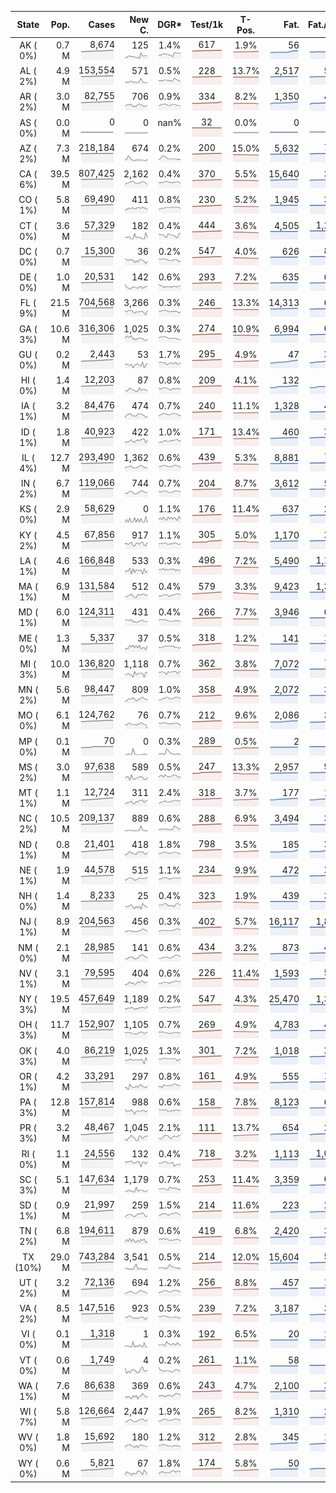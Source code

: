 
<!-- Building Table Time:  2020-09-30T02:25:33.919061 -->


| State | Pop. | Cases | New C. | DGR* | Test/1k | T-Pos. | Fat. | Fat./1M  | CFR* |  GF* | GF-14day | Dbl.Days | CDD |  
| :---: | ---: | ---: | ---: | :---: | :---: | :---: | ---: | ---:  | :---: |  :---: | :---: | :---: | ---: |  
| AK ( 0%)  | 0.7 M  | 8,674 <br><img src="/assets/images/covid/sparklines/AK_img_positive_20200930_1601447133.png"> | 125 <br><img src="/assets/images/covid/sparklines/AK_img_positiveIncrease_20200930_1601447134.png"> | 1.4% <br><img src="/assets/images/covid/sparklines/AK_img_dgr_4_20200930_1601447134.png"> | 617 <br><img src="/assets/images/covid/sparklines/AK_img_total_test_per_1k_20200930_1601447134.png"> | 1.9% <br><img src="/assets/images/covid/sparklines/AK_img_test_positivity_20200930_1601447134.png"> | 56 <br><img src="/assets/images/covid/sparklines/AK_img_death_20200930_1601447134.png"> | 77 <br><img src="/assets/images/covid/sparklines/AK_img_death_20200930_1601447134.png">  | 0.6% <br><img src="/assets/images/covid/sparklines/AK_img_cfr_4_20200930_1601447135.png"> |  0.9 <br><img src="/assets/images/covid/sparklines/AK_img_gfac_4_20200930_1601447134.png"> | 12.8 <br><img src="/assets/images/covid/sparklines/AK_img_gfac_14sum_20200930_1601447134.png"> | 48 <br><img src="/assets/images/covid/sparklines/AK_img_doubling_days_20200930_1601447135.png"> | 0   |  
| AL ( 2%)  | 4.9 M  | 153,554 <br><img src="/assets/images/covid/sparklines/AL_img_positive_20200930_1601447135.png"> | 571 <br><img src="/assets/images/covid/sparklines/AL_img_positiveIncrease_20200930_1601447135.png"> | 0.5% <br><img src="/assets/images/covid/sparklines/AL_img_dgr_4_20200930_1601447135.png"> | 228 <br><img src="/assets/images/covid/sparklines/AL_img_total_test_per_1k_20200930_1601447135.png"> | 13.7% <br><img src="/assets/images/covid/sparklines/AL_img_test_positivity_20200930_1601447135.png"> | 2,517 <br><img src="/assets/images/covid/sparklines/AL_img_death_20200930_1601447135.png"> | 513 <br><img src="/assets/images/covid/sparklines/AL_img_death_20200930_1601447135.png">  | 1.6% <br><img src="/assets/images/covid/sparklines/AL_img_cfr_4_20200930_1601447136.png"> |  0.9 <br><img src="/assets/images/covid/sparklines/AL_img_gfac_4_20200930_1601447136.png"> | 15.3 <br><img src="/assets/images/covid/sparklines/AL_img_gfac_14sum_20200930_1601447136.png"> | 136 <br><img src="/assets/images/covid/sparklines/AL_img_doubling_days_20200930_1601447136.png"> | 4   |  
| AR ( 2%)  | 3.0 M  | 82,755 <br><img src="/assets/images/covid/sparklines/AR_img_positive_20200930_1601447136.png"> | 706 <br><img src="/assets/images/covid/sparklines/AR_img_positiveIncrease_20200930_1601447136.png"> | 0.9% <br><img src="/assets/images/covid/sparklines/AR_img_dgr_4_20200930_1601447136.png"> | 334 <br><img src="/assets/images/covid/sparklines/AR_img_total_test_per_1k_20200930_1601447137.png"> | 8.2% <br><img src="/assets/images/covid/sparklines/AR_img_test_positivity_20200930_1601447137.png"> | 1,350 <br><img src="/assets/images/covid/sparklines/AR_img_death_20200930_1601447137.png"> | 447 <br><img src="/assets/images/covid/sparklines/AR_img_death_20200930_1601447137.png">  | 1.6% <br><img src="/assets/images/covid/sparklines/AR_img_cfr_4_20200930_1601447138.png"> |  1.0 <br><img src="/assets/images/covid/sparklines/AR_img_gfac_4_20200930_1601447137.png"> | 14.9 <br><img src="/assets/images/covid/sparklines/AR_img_gfac_14sum_20200930_1601447137.png"> | 76 <br><img src="/assets/images/covid/sparklines/AR_img_doubling_days_20200930_1601447138.png"> | 1   |  
| AS ( 0%)  | 0.0 M  | 0 <br><img src="/assets/images/covid/sparklines/AS_img_positive_20200930_1601447138.png"> | 0 <br><img src="/assets/images/covid/sparklines/AS_img_positiveIncrease_20200930_1601447138.png"> | nan% <br><img src="/assets/images/covid/sparklines/AS_img_dgr_4_20200930_1601447138.png"> | 32 <br><img src="/assets/images/covid/sparklines/AS_img_total_test_per_1k_20200930_1601447139.png"> | 0.0% <br><img src="/assets/images/covid/sparklines/AS_img_test_positivity_20200930_1601447139.png"> | 0 <br><img src="/assets/images/covid/sparklines/AS_img_death_20200930_1601447139.png"> | 0 <br><img src="/assets/images/covid/sparklines/AS_img_death_20200930_1601447139.png">  | 0.0% <br><img src="/assets/images/covid/sparklines/AS_img_cfr_4_20200930_1601447139.png"> |  nan <br><img src="/assets/images/covid/sparklines/AS_img_gfac_4_20200930_1601447139.png"> | nan <br><img src="/assets/images/covid/sparklines/AS_img_gfac_14sum_20200930_1601447139.png"> | nan <br><img src="/assets/images/covid/sparklines/AS_img_doubling_days_20200930_1601447139.png"> | 183   |  
| AZ ( 2%)  | 7.3 M  | 218,184 <br><img src="/assets/images/covid/sparklines/AZ_img_positive_20200930_1601447140.png"> | 674 <br><img src="/assets/images/covid/sparklines/AZ_img_positiveIncrease_20200930_1601447140.png"> | 0.2% <br><img src="/assets/images/covid/sparklines/AZ_img_dgr_4_20200930_1601447140.png"> | 200 <br><img src="/assets/images/covid/sparklines/AZ_img_total_test_per_1k_20200930_1601447140.png"> | 15.0% <br><img src="/assets/images/covid/sparklines/AZ_img_test_positivity_20200930_1601447140.png"> | 5,632 <br><img src="/assets/images/covid/sparklines/AZ_img_death_20200930_1601447140.png"> | 774 <br><img src="/assets/images/covid/sparklines/AZ_img_death_20200930_1601447140.png">  | 2.6% <br><img src="/assets/images/covid/sparklines/AZ_img_cfr_4_20200930_1601447141.png"> |  1.5 <br><img src="/assets/images/covid/sparklines/AZ_img_gfac_4_20200930_1601447140.png"> | 16.8 <br><img src="/assets/images/covid/sparklines/AZ_img_gfac_14sum_20200930_1601447141.png"> | 299 <br><img src="/assets/images/covid/sparklines/AZ_img_doubling_days_20200930_1601447141.png"> | 0   |  
| CA ( 6%)  | 39.5 M  | 807,425 <br><img src="/assets/images/covid/sparklines/CA_img_positive_20200930_1601447141.png"> | 2,162 <br><img src="/assets/images/covid/sparklines/CA_img_positiveIncrease_20200930_1601447141.png"> | 0.4% <br><img src="/assets/images/covid/sparklines/CA_img_dgr_4_20200930_1601447141.png"> | 370 <br><img src="/assets/images/covid/sparklines/CA_img_total_test_per_1k_20200930_1601447141.png"> | 5.5% <br><img src="/assets/images/covid/sparklines/CA_img_test_positivity_20200930_1601447141.png"> | 15,640 <br><img src="/assets/images/covid/sparklines/CA_img_death_20200930_1601447142.png"> | 396 <br><img src="/assets/images/covid/sparklines/CA_img_death_20200930_1601447142.png">  | 1.9% <br><img src="/assets/images/covid/sparklines/CA_img_cfr_4_20200930_1601447142.png"> |  0.8 <br><img src="/assets/images/covid/sparklines/CA_img_gfac_4_20200930_1601447142.png"> | 14.3 <br><img src="/assets/images/covid/sparklines/CA_img_gfac_14sum_20200930_1601447142.png"> | 188 <br><img src="/assets/images/covid/sparklines/CA_img_doubling_days_20200930_1601447142.png"> | 3   |  
| CO ( 1%)  | 5.8 M  | 69,490 <br><img src="/assets/images/covid/sparklines/CO_img_positive_20200930_1601447142.png"> | 411 <br><img src="/assets/images/covid/sparklines/CO_img_positiveIncrease_20200930_1601447142.png"> | 0.8% <br><img src="/assets/images/covid/sparklines/CO_img_dgr_4_20200930_1601447143.png"> | 230 <br><img src="/assets/images/covid/sparklines/CO_img_total_test_per_1k_20200930_1601447143.png"> | 5.2% <br><img src="/assets/images/covid/sparklines/CO_img_test_positivity_20200930_1601447143.png"> | 1,945 <br><img src="/assets/images/covid/sparklines/CO_img_death_20200930_1601447143.png"> | 338 <br><img src="/assets/images/covid/sparklines/CO_img_death_20200930_1601447143.png">  | 2.8% <br><img src="/assets/images/covid/sparklines/CO_img_cfr_4_20200930_1601447144.png"> |  0.9 <br><img src="/assets/images/covid/sparklines/CO_img_gfac_4_20200930_1601447143.png"> | 14.6 <br><img src="/assets/images/covid/sparklines/CO_img_gfac_14sum_20200930_1601447143.png"> | 90 <br><img src="/assets/images/covid/sparklines/CO_img_doubling_days_20200930_1601447143.png"> | 3   |  
| CT ( 0%)  | 3.6 M  | 57,329 <br><img src="/assets/images/covid/sparklines/CT_img_positive_20200930_1601447144.png"> | 182 <br><img src="/assets/images/covid/sparklines/CT_img_positiveIncrease_20200930_1601447144.png"> | 0.4% <br><img src="/assets/images/covid/sparklines/CT_img_dgr_4_20200930_1601447144.png"> | 444 <br><img src="/assets/images/covid/sparklines/CT_img_total_test_per_1k_20200930_1601447144.png"> | 3.6% <br><img src="/assets/images/covid/sparklines/CT_img_test_positivity_20200930_1601447144.png"> | 4,505 <br><img src="/assets/images/covid/sparklines/CT_img_death_20200930_1601447144.png"> | 1,264 <br><img src="/assets/images/covid/sparklines/CT_img_death_20200930_1601447144.png">  | 7.9% <br><img src="/assets/images/covid/sparklines/CT_img_cfr_4_20200930_1601447145.png"> |  0.4 <br><img src="/assets/images/covid/sparklines/CT_img_gfac_4_20200930_1601447145.png"> | 9.0 <br><img src="/assets/images/covid/sparklines/CT_img_gfac_14sum_20200930_1601447145.png"> | 174 <br><img src="/assets/images/covid/sparklines/CT_img_doubling_days_20200930_1601447145.png"> | 1   |  
| DC ( 0%)  | 0.7 M  | 15,300 <br><img src="/assets/images/covid/sparklines/DC_img_positive_20200930_1601447145.png"> | 36 <br><img src="/assets/images/covid/sparklines/DC_img_positiveIncrease_20200930_1601447145.png"> | 0.2% <br><img src="/assets/images/covid/sparklines/DC_img_dgr_4_20200930_1601447146.png"> | 547 <br><img src="/assets/images/covid/sparklines/DC_img_total_test_per_1k_20200930_1601447146.png"> | 4.0% <br><img src="/assets/images/covid/sparklines/DC_img_test_positivity_20200930_1601447146.png"> | 626 <br><img src="/assets/images/covid/sparklines/DC_img_death_20200930_1601447146.png"> | 887 <br><img src="/assets/images/covid/sparklines/DC_img_death_20200930_1601447146.png">  | 4.1% <br><img src="/assets/images/covid/sparklines/DC_img_cfr_4_20200930_1601447147.png"> |  1.5 <br><img src="/assets/images/covid/sparklines/DC_img_gfac_4_20200930_1601447146.png"> | 15.4 <br><img src="/assets/images/covid/sparklines/DC_img_gfac_14sum_20200930_1601447146.png"> | 313 <br><img src="/assets/images/covid/sparklines/DC_img_doubling_days_20200930_1601447146.png"> | 0   |  
| DE ( 0%)  | 1.0 M  | 20,531 <br><img src="/assets/images/covid/sparklines/DE_img_positive_20200930_1601447147.png"> | 142 <br><img src="/assets/images/covid/sparklines/DE_img_positiveIncrease_20200930_1601447147.png"> | 0.6% <br><img src="/assets/images/covid/sparklines/DE_img_dgr_4_20200930_1601447147.png"> | 293 <br><img src="/assets/images/covid/sparklines/DE_img_total_test_per_1k_20200930_1601447147.png"> | 7.2% <br><img src="/assets/images/covid/sparklines/DE_img_test_positivity_20200930_1601447147.png"> | 635 <br><img src="/assets/images/covid/sparklines/DE_img_death_20200930_1601447147.png"> | 652 <br><img src="/assets/images/covid/sparklines/DE_img_death_20200930_1601447147.png">  | 3.1% <br><img src="/assets/images/covid/sparklines/DE_img_cfr_4_20200930_1601447148.png"> |  1.1 <br><img src="/assets/images/covid/sparklines/DE_img_gfac_4_20200930_1601447147.png"> | 15.0 <br><img src="/assets/images/covid/sparklines/DE_img_gfac_14sum_20200930_1601447148.png"> | 113 <br><img src="/assets/images/covid/sparklines/DE_img_doubling_days_20200930_1601447148.png"> | 0   |  
| FL ( 9%)  | 21.5 M  | 704,568 <br><img src="/assets/images/covid/sparklines/FL_img_positive_20200930_1601447148.png"> | 3,266 <br><img src="/assets/images/covid/sparklines/FL_img_positiveIncrease_20200930_1601447148.png"> | 0.3% <br><img src="/assets/images/covid/sparklines/FL_img_dgr_4_20200930_1601447148.png"> | 246 <br><img src="/assets/images/covid/sparklines/FL_img_total_test_per_1k_20200930_1601447148.png"> | 13.3% <br><img src="/assets/images/covid/sparklines/FL_img_test_positivity_20200930_1601447149.png"> | 14,313 <br><img src="/assets/images/covid/sparklines/FL_img_death_20200930_1601447149.png"> | 666 <br><img src="/assets/images/covid/sparklines/FL_img_death_20200930_1601447149.png">  | 2.0% <br><img src="/assets/images/covid/sparklines/FL_img_cfr_4_20200930_1601447149.png"> |  2.2 <br><img src="/assets/images/covid/sparklines/FL_img_gfac_4_20200930_1601447149.png"> | 15.3 <br><img src="/assets/images/covid/sparklines/FL_img_gfac_14sum_20200930_1601447149.png"> | 207 <br><img src="/assets/images/covid/sparklines/FL_img_doubling_days_20200930_1601447149.png"> | 0   |  
| GA ( 3%)  | 10.6 M  | 316,306 <br><img src="/assets/images/covid/sparklines/GA_img_positive_20200930_1601447149.png"> | 1,025 <br><img src="/assets/images/covid/sparklines/GA_img_positiveIncrease_20200930_1601447150.png"> | 0.3% <br><img src="/assets/images/covid/sparklines/GA_img_dgr_4_20200930_1601447150.png"> | 274 <br><img src="/assets/images/covid/sparklines/GA_img_total_test_per_1k_20200930_1601447150.png"> | 10.9% <br><img src="/assets/images/covid/sparklines/GA_img_test_positivity_20200930_1601447150.png"> | 6,994 <br><img src="/assets/images/covid/sparklines/GA_img_death_20200930_1601447150.png"> | 659 <br><img src="/assets/images/covid/sparklines/GA_img_death_20200930_1601447150.png">  | 2.2% <br><img src="/assets/images/covid/sparklines/GA_img_cfr_4_20200930_1601447151.png"> |  1.2 <br><img src="/assets/images/covid/sparklines/GA_img_gfac_4_20200930_1601447150.png"> | 14.4 <br><img src="/assets/images/covid/sparklines/GA_img_gfac_14sum_20200930_1601447150.png"> | 225 <br><img src="/assets/images/covid/sparklines/GA_img_doubling_days_20200930_1601447150.png"> | 0   |  
| GU ( 0%)  | 0.2 M  | 2,443 <br><img src="/assets/images/covid/sparklines/GU_img_positive_20200930_1601447151.png"> | 53 <br><img src="/assets/images/covid/sparklines/GU_img_positiveIncrease_20200930_1601447151.png"> | 1.7% <br><img src="/assets/images/covid/sparklines/GU_img_dgr_4_20200930_1601447151.png"> | 295 <br><img src="/assets/images/covid/sparklines/GU_img_total_test_per_1k_20200930_1601447151.png"> | 4.9% <br><img src="/assets/images/covid/sparklines/GU_img_test_positivity_20200930_1601447151.png"> | 47 <br><img src="/assets/images/covid/sparklines/GU_img_death_20200930_1601447151.png"> | 279 <br><img src="/assets/images/covid/sparklines/GU_img_death_20200930_1601447151.png">  | 1.9% <br><img src="/assets/images/covid/sparklines/GU_img_cfr_4_20200930_1601447152.png"> |  1.3 <br><img src="/assets/images/covid/sparklines/GU_img_gfac_4_20200930_1601447151.png"> | 14.2 <br><img src="/assets/images/covid/sparklines/GU_img_gfac_14sum_20200930_1601447152.png"> | 41 <br><img src="/assets/images/covid/sparklines/GU_img_doubling_days_20200930_1601447152.png"> | 0   |  
| HI ( 0%)  | 1.4 M  | 12,203 <br><img src="/assets/images/covid/sparklines/HI_img_positive_20200930_1601447152.png"> | 87 <br><img src="/assets/images/covid/sparklines/HI_img_positiveIncrease_20200930_1601447152.png"> | 0.8% <br><img src="/assets/images/covid/sparklines/HI_img_dgr_4_20200930_1601447152.png"> | 209 <br><img src="/assets/images/covid/sparklines/HI_img_total_test_per_1k_20200930_1601447153.png"> | 4.1% <br><img src="/assets/images/covid/sparklines/HI_img_test_positivity_20200930_1601447153.png"> | 132 <br><img src="/assets/images/covid/sparklines/HI_img_death_20200930_1601447153.png"> | 93 <br><img src="/assets/images/covid/sparklines/HI_img_death_20200930_1601447153.png">  | 1.1% <br><img src="/assets/images/covid/sparklines/HI_img_cfr_4_20200930_1601447154.png"> |  1.0 <br><img src="/assets/images/covid/sparklines/HI_img_gfac_4_20200930_1601447153.png"> | 15.3 <br><img src="/assets/images/covid/sparklines/HI_img_gfac_14sum_20200930_1601447153.png"> | 83 <br><img src="/assets/images/covid/sparklines/HI_img_doubling_days_20200930_1601447154.png"> | 2   |  
| IA ( 1%)  | 3.2 M  | 84,476 <br><img src="/assets/images/covid/sparklines/IA_img_positive_20200930_1601447154.png"> | 474 <br><img src="/assets/images/covid/sparklines/IA_img_positiveIncrease_20200930_1601447154.png"> | 0.7% <br><img src="/assets/images/covid/sparklines/IA_img_dgr_4_20200930_1601447154.png"> | 240 <br><img src="/assets/images/covid/sparklines/IA_img_total_test_per_1k_20200930_1601447154.png"> | 11.1% <br><img src="/assets/images/covid/sparklines/IA_img_test_positivity_20200930_1601447155.png"> | 1,328 <br><img src="/assets/images/covid/sparklines/IA_img_death_20200930_1601447155.png"> | 421 <br><img src="/assets/images/covid/sparklines/IA_img_death_20200930_1601447155.png">  | 1.6% <br><img src="/assets/images/covid/sparklines/IA_img_cfr_4_20200930_1601447155.png"> |  1.0 <br><img src="/assets/images/covid/sparklines/IA_img_gfac_4_20200930_1601447155.png"> | 15.1 <br><img src="/assets/images/covid/sparklines/IA_img_gfac_14sum_20200930_1601447155.png"> | 99 <br><img src="/assets/images/covid/sparklines/IA_img_doubling_days_20200930_1601447155.png"> | 0   |  
| ID ( 1%)  | 1.8 M  | 40,923 <br><img src="/assets/images/covid/sparklines/ID_img_positive_20200930_1601447155.png"> | 422 <br><img src="/assets/images/covid/sparklines/ID_img_positiveIncrease_20200930_1601447156.png"> | 1.0% <br><img src="/assets/images/covid/sparklines/ID_img_dgr_4_20200930_1601447156.png"> | 171 <br><img src="/assets/images/covid/sparklines/ID_img_total_test_per_1k_20200930_1601447156.png"> | 13.4% <br><img src="/assets/images/covid/sparklines/ID_img_test_positivity_20200930_1601447156.png"> | 460 <br><img src="/assets/images/covid/sparklines/ID_img_death_20200930_1601447156.png"> | 257 <br><img src="/assets/images/covid/sparklines/ID_img_death_20200930_1601447156.png">  | 1.1% <br><img src="/assets/images/covid/sparklines/ID_img_cfr_4_20200930_1601447157.png"> |  1.3 <br><img src="/assets/images/covid/sparklines/ID_img_gfac_4_20200930_1601447156.png"> | 15.7 <br><img src="/assets/images/covid/sparklines/ID_img_gfac_14sum_20200930_1601447156.png"> | 70 <br><img src="/assets/images/covid/sparklines/ID_img_doubling_days_20200930_1601447156.png"> | 0   |  
| IL ( 4%)  | 12.7 M  | 293,490 <br><img src="/assets/images/covid/sparklines/IL_img_positive_20200930_1601447157.png"> | 1,362 <br><img src="/assets/images/covid/sparklines/IL_img_positiveIncrease_20200930_1601447157.png"> | 0.6% <br><img src="/assets/images/covid/sparklines/IL_img_dgr_4_20200930_1601447157.png"> | 439 <br><img src="/assets/images/covid/sparklines/IL_img_total_test_per_1k_20200930_1601447157.png"> | 5.3% <br><img src="/assets/images/covid/sparklines/IL_img_test_positivity_20200930_1601447157.png"> | 8,881 <br><img src="/assets/images/covid/sparklines/IL_img_death_20200930_1601447157.png"> | 701 <br><img src="/assets/images/covid/sparklines/IL_img_death_20200930_1601447157.png">  | 3.0% <br><img src="/assets/images/covid/sparklines/IL_img_cfr_4_20200930_1601447158.png"> |  0.9 <br><img src="/assets/images/covid/sparklines/IL_img_gfac_4_20200930_1601447157.png"> | 14.4 <br><img src="/assets/images/covid/sparklines/IL_img_gfac_14sum_20200930_1601447158.png"> | 118 <br><img src="/assets/images/covid/sparklines/IL_img_doubling_days_20200930_1601447158.png"> | 1   |  
| IN ( 2%)  | 6.7 M  | 119,066 <br><img src="/assets/images/covid/sparklines/IN_img_positive_20200930_1601447158.png"> | 744 <br><img src="/assets/images/covid/sparklines/IN_img_positiveIncrease_20200930_1601447158.png"> | 0.7% <br><img src="/assets/images/covid/sparklines/IN_img_dgr_4_20200930_1601447158.png"> | 204 <br><img src="/assets/images/covid/sparklines/IN_img_total_test_per_1k_20200930_1601447158.png"> | 8.7% <br><img src="/assets/images/covid/sparklines/IN_img_test_positivity_20200930_1601447159.png"> | 3,612 <br><img src="/assets/images/covid/sparklines/IN_img_death_20200930_1601447159.png"> | 537 <br><img src="/assets/images/covid/sparklines/IN_img_death_20200930_1601447159.png">  | 3.0% <br><img src="/assets/images/covid/sparklines/IN_img_cfr_4_20200930_1601447159.png"> |  0.9 <br><img src="/assets/images/covid/sparklines/IN_img_gfac_4_20200930_1601447159.png"> | 14.5 <br><img src="/assets/images/covid/sparklines/IN_img_gfac_14sum_20200930_1601447159.png"> | 95 <br><img src="/assets/images/covid/sparklines/IN_img_doubling_days_20200930_1601447159.png"> | 4   |  
| KS ( 0%)  | 2.9 M  | 58,629 <br><img src="/assets/images/covid/sparklines/KS_img_positive_20200930_1601447160.png"> | 0 <br><img src="/assets/images/covid/sparklines/KS_img_positiveIncrease_20200930_1601447160.png"> | 1.1% <br><img src="/assets/images/covid/sparklines/KS_img_dgr_4_20200930_1601447160.png"> | 176 <br><img src="/assets/images/covid/sparklines/KS_img_total_test_per_1k_20200930_1601447160.png"> | 11.4% <br><img src="/assets/images/covid/sparklines/KS_img_test_positivity_20200930_1601447160.png"> | 637 <br><img src="/assets/images/covid/sparklines/KS_img_death_20200930_1601447160.png"> | 219 <br><img src="/assets/images/covid/sparklines/KS_img_death_20200930_1601447160.png">  | 1.1% <br><img src="/assets/images/covid/sparklines/KS_img_cfr_4_20200930_1601447161.png"> |  0.0 <br><img src="/assets/images/covid/sparklines/KS_img_gfac_4_20200930_1601447160.png"> | -0.0 <br><img src="/assets/images/covid/sparklines/KS_img_gfac_14sum_20200930_1601447160.png"> | 65 <br><img src="/assets/images/covid/sparklines/KS_img_doubling_days_20200930_1601447161.png"> | 1   |  
| KY ( 2%)  | 4.5 M  | 67,856 <br><img src="/assets/images/covid/sparklines/KY_img_positive_20200930_1601447161.png"> | 917 <br><img src="/assets/images/covid/sparklines/KY_img_positiveIncrease_20200930_1601447161.png"> | 1.1% <br><img src="/assets/images/covid/sparklines/KY_img_dgr_4_20200930_1601447161.png"> | 305 <br><img src="/assets/images/covid/sparklines/KY_img_total_test_per_1k_20200930_1601447161.png"> | 5.0% <br><img src="/assets/images/covid/sparklines/KY_img_test_positivity_20200930_1601447161.png"> | 1,170 <br><img src="/assets/images/covid/sparklines/KY_img_death_20200930_1601447161.png"> | 262 <br><img src="/assets/images/covid/sparklines/KY_img_death_20200930_1601447161.png">  | 1.7% <br><img src="/assets/images/covid/sparklines/KY_img_cfr_4_20200930_1601447162.png"> |  1.4 <br><img src="/assets/images/covid/sparklines/KY_img_gfac_4_20200930_1601447162.png"> | 15.6 <br><img src="/assets/images/covid/sparklines/KY_img_gfac_14sum_20200930_1601447162.png"> | 63 <br><img src="/assets/images/covid/sparklines/KY_img_doubling_days_20200930_1601447162.png"> | 0   |  
| LA ( 1%)  | 4.6 M  | 166,848 <br><img src="/assets/images/covid/sparklines/LA_img_positive_20200930_1601447162.png"> | 533 <br><img src="/assets/images/covid/sparklines/LA_img_positiveIncrease_20200930_1601447162.png"> | 0.3% <br><img src="/assets/images/covid/sparklines/LA_img_dgr_4_20200930_1601447163.png"> | 496 <br><img src="/assets/images/covid/sparklines/LA_img_total_test_per_1k_20200930_1601447163.png"> | 7.2% <br><img src="/assets/images/covid/sparklines/LA_img_test_positivity_20200930_1601447163.png"> | 5,490 <br><img src="/assets/images/covid/sparklines/LA_img_death_20200930_1601447163.png"> | 1,181 <br><img src="/assets/images/covid/sparklines/LA_img_death_20200930_1601447163.png">  | 3.3% <br><img src="/assets/images/covid/sparklines/LA_img_cfr_4_20200930_1601447164.png"> |  1.3 <br><img src="/assets/images/covid/sparklines/LA_img_gfac_4_20200930_1601447163.png"> | 14.3 <br><img src="/assets/images/covid/sparklines/LA_img_gfac_14sum_20200930_1601447163.png"> | 236 <br><img src="/assets/images/covid/sparklines/LA_img_doubling_days_20200930_1601447163.png"> | 0   |  
| MA ( 1%)  | 6.9 M  | 131,584 <br><img src="/assets/images/covid/sparklines/MA_img_positive_20200930_1601447164.png"> | 512 <br><img src="/assets/images/covid/sparklines/MA_img_positiveIncrease_20200930_1601447164.png"> | 0.4% <br><img src="/assets/images/covid/sparklines/MA_img_dgr_4_20200930_1601447164.png"> | 579 <br><img src="/assets/images/covid/sparklines/MA_img_total_test_per_1k_20200930_1601447164.png"> | 3.3% <br><img src="/assets/images/covid/sparklines/MA_img_test_positivity_20200930_1601447164.png"> | 9,423 <br><img src="/assets/images/covid/sparklines/MA_img_death_20200930_1601447164.png"> | 1,367 <br><img src="/assets/images/covid/sparklines/MA_img_death_20200930_1601447164.png">  | 7.2% <br><img src="/assets/images/covid/sparklines/MA_img_cfr_4_20200930_1601447165.png"> |  1.1 <br><img src="/assets/images/covid/sparklines/MA_img_gfac_4_20200930_1601447165.png"> | 15.9 <br><img src="/assets/images/covid/sparklines/MA_img_gfac_14sum_20200930_1601447165.png"> | 180 <br><img src="/assets/images/covid/sparklines/MA_img_doubling_days_20200930_1601447165.png"> | 0   |  
| MD ( 1%)  | 6.0 M  | 124,311 <br><img src="/assets/images/covid/sparklines/MD_img_positive_20200930_1601447165.png"> | 431 <br><img src="/assets/images/covid/sparklines/MD_img_positiveIncrease_20200930_1601447166.png"> | 0.4% <br><img src="/assets/images/covid/sparklines/MD_img_dgr_4_20200930_1601447166.png"> | 266 <br><img src="/assets/images/covid/sparklines/MD_img_total_test_per_1k_20200930_1601447166.png"> | 7.7% <br><img src="/assets/images/covid/sparklines/MD_img_test_positivity_20200930_1601447166.png"> | 3,946 <br><img src="/assets/images/covid/sparklines/MD_img_death_20200930_1601447166.png"> | 653 <br><img src="/assets/images/covid/sparklines/MD_img_death_20200930_1601447166.png">  | 3.2% <br><img src="/assets/images/covid/sparklines/MD_img_cfr_4_20200930_1601447167.png"> |  1.0 <br><img src="/assets/images/covid/sparklines/MD_img_gfac_4_20200930_1601447166.png"> | 14.1 <br><img src="/assets/images/covid/sparklines/MD_img_gfac_14sum_20200930_1601447166.png"> | 183 <br><img src="/assets/images/covid/sparklines/MD_img_doubling_days_20200930_1601447166.png"> | 1   |  
| ME ( 0%)  | 1.3 M  | 5,337 <br><img src="/assets/images/covid/sparklines/ME_img_positive_20200930_1601447167.png"> | 37 <br><img src="/assets/images/covid/sparklines/ME_img_positiveIncrease_20200930_1601447167.png"> | 0.5% <br><img src="/assets/images/covid/sparklines/ME_img_dgr_4_20200930_1601447167.png"> | 318 <br><img src="/assets/images/covid/sparklines/ME_img_total_test_per_1k_20200930_1601447167.png"> | 1.2% <br><img src="/assets/images/covid/sparklines/ME_img_test_positivity_20200930_1601447167.png"> | 141 <br><img src="/assets/images/covid/sparklines/ME_img_death_20200930_1601447167.png"> | 105 <br><img src="/assets/images/covid/sparklines/ME_img_death_20200930_1601447167.png">  | 2.7% <br><img src="/assets/images/covid/sparklines/ME_img_cfr_4_20200930_1601447168.png"> |  1.7 <br><img src="/assets/images/covid/sparklines/ME_img_gfac_4_20200930_1601447167.png"> | 16.2 <br><img src="/assets/images/covid/sparklines/ME_img_gfac_14sum_20200930_1601447168.png"> | 132 <br><img src="/assets/images/covid/sparklines/ME_img_doubling_days_20200930_1601447168.png"> | 0   |  
| MI ( 3%)  | 10.0 M  | 136,820 <br><img src="/assets/images/covid/sparklines/MI_img_positive_20200930_1601447168.png"> | 1,118 <br><img src="/assets/images/covid/sparklines/MI_img_positiveIncrease_20200930_1601447168.png"> | 0.7% <br><img src="/assets/images/covid/sparklines/MI_img_dgr_4_20200930_1601447168.png"> | 362 <br><img src="/assets/images/covid/sparklines/MI_img_total_test_per_1k_20200930_1601447169.png"> | 3.8% <br><img src="/assets/images/covid/sparklines/MI_img_test_positivity_20200930_1601447169.png"> | 7,072 <br><img src="/assets/images/covid/sparklines/MI_img_death_20200930_1601447169.png"> | 708 <br><img src="/assets/images/covid/sparklines/MI_img_death_20200930_1601447169.png">  | 5.2% <br><img src="/assets/images/covid/sparklines/MI_img_cfr_4_20200930_1601447169.png"> |  0.7 <br><img src="/assets/images/covid/sparklines/MI_img_gfac_4_20200930_1601447169.png"> | 10.8 <br><img src="/assets/images/covid/sparklines/MI_img_gfac_14sum_20200930_1601447169.png"> | 95 <br><img src="/assets/images/covid/sparklines/MI_img_doubling_days_20200930_1601447169.png"> | 1   |  
| MN ( 2%)  | 5.6 M  | 98,447 <br><img src="/assets/images/covid/sparklines/MN_img_positive_20200930_1601447170.png"> | 809 <br><img src="/assets/images/covid/sparklines/MN_img_positiveIncrease_20200930_1601447170.png"> | 1.0% <br><img src="/assets/images/covid/sparklines/MN_img_dgr_4_20200930_1601447170.png"> | 358 <br><img src="/assets/images/covid/sparklines/MN_img_total_test_per_1k_20200930_1601447170.png"> | 4.9% <br><img src="/assets/images/covid/sparklines/MN_img_test_positivity_20200930_1601447170.png"> | 2,072 <br><img src="/assets/images/covid/sparklines/MN_img_death_20200930_1601447170.png"> | 367 <br><img src="/assets/images/covid/sparklines/MN_img_death_20200930_1601447170.png">  | 2.1% <br><img src="/assets/images/covid/sparklines/MN_img_cfr_4_20200930_1601447171.png"> |  0.9 <br><img src="/assets/images/covid/sparklines/MN_img_gfac_4_20200930_1601447170.png"> | 15.5 <br><img src="/assets/images/covid/sparklines/MN_img_gfac_14sum_20200930_1601447171.png"> | 70 <br><img src="/assets/images/covid/sparklines/MN_img_doubling_days_20200930_1601447171.png"> | 3   |  
| MO ( 0%)  | 6.1 M  | 124,762 <br><img src="/assets/images/covid/sparklines/MO_img_positive_20200930_1601447171.png"> | 76 <br><img src="/assets/images/covid/sparklines/MO_img_positiveIncrease_20200930_1601447171.png"> | 0.7% <br><img src="/assets/images/covid/sparklines/MO_img_dgr_4_20200930_1601447171.png"> | 212 <br><img src="/assets/images/covid/sparklines/MO_img_total_test_per_1k_20200930_1601447171.png"> | 9.6% <br><img src="/assets/images/covid/sparklines/MO_img_test_positivity_20200930_1601447172.png"> | 2,086 <br><img src="/assets/images/covid/sparklines/MO_img_death_20200930_1601447172.png"> | 340 <br><img src="/assets/images/covid/sparklines/MO_img_death_20200930_1601447172.png">  | 1.7% <br><img src="/assets/images/covid/sparklines/MO_img_cfr_4_20200930_1601447172.png"> |  0.6 <br><img src="/assets/images/covid/sparklines/MO_img_gfac_4_20200930_1601447172.png"> | 14.0 <br><img src="/assets/images/covid/sparklines/MO_img_gfac_14sum_20200930_1601447172.png"> | 93 <br><img src="/assets/images/covid/sparklines/MO_img_doubling_days_20200930_1601447172.png"> | 4   |  
| MP ( 0%)  | 0.1 M  | 70 <br><img src="/assets/images/covid/sparklines/MP_img_positive_20200930_1601447172.png"> | 0 <br><img src="/assets/images/covid/sparklines/MP_img_positiveIncrease_20200930_1601447173.png"> | 0.3% <br><img src="/assets/images/covid/sparklines/MP_img_dgr_4_20200930_1601447173.png"> | 289 <br><img src="/assets/images/covid/sparklines/MP_img_total_test_per_1k_20200930_1601447173.png"> | 0.5% <br><img src="/assets/images/covid/sparklines/MP_img_test_positivity_20200930_1601447173.png"> | 2 <br><img src="/assets/images/covid/sparklines/MP_img_death_20200930_1601447173.png"> | 39 <br><img src="/assets/images/covid/sparklines/MP_img_death_20200930_1601447173.png">  | 2.9% <br><img src="/assets/images/covid/sparklines/MP_img_cfr_4_20200930_1601447174.png"> |  0.0 <br><img src="/assets/images/covid/sparklines/MP_img_gfac_4_20200930_1601447173.png"> | 0.5 <br><img src="/assets/images/covid/sparklines/MP_img_gfac_14sum_20200930_1601447173.png"> | 267 <br><img src="/assets/images/covid/sparklines/MP_img_doubling_days_20200930_1601447174.png"> | 9   |  
| MS ( 2%)  | 3.0 M  | 97,638 <br><img src="/assets/images/covid/sparklines/MS_img_positive_20200930_1601447174.png"> | 589 <br><img src="/assets/images/covid/sparklines/MS_img_positiveIncrease_20200930_1601447174.png"> | 0.5% <br><img src="/assets/images/covid/sparklines/MS_img_dgr_4_20200930_1601447174.png"> | 247 <br><img src="/assets/images/covid/sparklines/MS_img_total_test_per_1k_20200930_1601447174.png"> | 13.3% <br><img src="/assets/images/covid/sparklines/MS_img_test_positivity_20200930_1601447174.png"> | 2,957 <br><img src="/assets/images/covid/sparklines/MS_img_death_20200930_1601447175.png"> | 994 <br><img src="/assets/images/covid/sparklines/MS_img_death_20200930_1601447175.png">  | 3.0% <br><img src="/assets/images/covid/sparklines/MS_img_cfr_4_20200930_1601447175.png"> |  1.8 <br><img src="/assets/images/covid/sparklines/MS_img_gfac_4_20200930_1601447175.png"> | 15.5 <br><img src="/assets/images/covid/sparklines/MS_img_gfac_14sum_20200930_1601447175.png"> | 150 <br><img src="/assets/images/covid/sparklines/MS_img_doubling_days_20200930_1601447175.png"> | 0   |  
| MT ( 1%)  | 1.1 M  | 12,724 <br><img src="/assets/images/covid/sparklines/MT_img_positive_20200930_1601447176.png"> | 311 <br><img src="/assets/images/covid/sparklines/MT_img_positiveIncrease_20200930_1601447176.png"> | 2.4% <br><img src="/assets/images/covid/sparklines/MT_img_dgr_4_20200930_1601447176.png"> | 318 <br><img src="/assets/images/covid/sparklines/MT_img_total_test_per_1k_20200930_1601447176.png"> | 3.7% <br><img src="/assets/images/covid/sparklines/MT_img_test_positivity_20200930_1601447176.png"> | 177 <br><img src="/assets/images/covid/sparklines/MT_img_death_20200930_1601447176.png"> | 166 <br><img src="/assets/images/covid/sparklines/MT_img_death_20200930_1601447176.png">  | 1.4% <br><img src="/assets/images/covid/sparklines/MT_img_cfr_4_20200930_1601447177.png"> |  1.1 <br><img src="/assets/images/covid/sparklines/MT_img_gfac_4_20200930_1601447176.png"> | 16.0 <br><img src="/assets/images/covid/sparklines/MT_img_gfac_14sum_20200930_1601447177.png"> | 28 <br><img src="/assets/images/covid/sparklines/MT_img_doubling_days_20200930_1601447177.png"> | 0   |  
| NC ( 2%)  | 10.5 M  | 209,137 <br><img src="/assets/images/covid/sparklines/NC_img_positive_20200930_1601447177.png"> | 889 <br><img src="/assets/images/covid/sparklines/NC_img_positiveIncrease_20200930_1601447177.png"> | 0.6% <br><img src="/assets/images/covid/sparklines/NC_img_dgr_4_20200930_1601447177.png"> | 288 <br><img src="/assets/images/covid/sparklines/NC_img_total_test_per_1k_20200930_1601447177.png"> | 6.9% <br><img src="/assets/images/covid/sparklines/NC_img_test_positivity_20200930_1601447178.png"> | 3,494 <br><img src="/assets/images/covid/sparklines/NC_img_death_20200930_1601447178.png"> | 333 <br><img src="/assets/images/covid/sparklines/NC_img_death_20200930_1601447178.png">  | 1.7% <br><img src="/assets/images/covid/sparklines/NC_img_cfr_4_20200930_1601447179.png"> |  1.0 <br><img src="/assets/images/covid/sparklines/NC_img_gfac_4_20200930_1601447178.png"> | 16.3 <br><img src="/assets/images/covid/sparklines/NC_img_gfac_14sum_20200930_1601447178.png"> | 107 <br><img src="/assets/images/covid/sparklines/NC_img_doubling_days_20200930_1601447178.png"> | 0   |  
| ND ( 1%)  | 0.8 M  | 21,401 <br><img src="/assets/images/covid/sparklines/ND_img_positive_20200930_1601447179.png"> | 418 <br><img src="/assets/images/covid/sparklines/ND_img_positiveIncrease_20200930_1601447179.png"> | 1.8% <br><img src="/assets/images/covid/sparklines/ND_img_dgr_4_20200930_1601447179.png"> | 798 <br><img src="/assets/images/covid/sparklines/ND_img_total_test_per_1k_20200930_1601447180.png"> | 3.5% <br><img src="/assets/images/covid/sparklines/ND_img_test_positivity_20200930_1601447180.png"> | 185 <br><img src="/assets/images/covid/sparklines/ND_img_death_20200930_1601447180.png"> | 243 <br><img src="/assets/images/covid/sparklines/ND_img_death_20200930_1601447180.png">  | 0.8% <br><img src="/assets/images/covid/sparklines/ND_img_cfr_4_20200930_1601447180.png"> |  1.2 <br><img src="/assets/images/covid/sparklines/ND_img_gfac_4_20200930_1601447180.png"> | 14.9 <br><img src="/assets/images/covid/sparklines/ND_img_gfac_14sum_20200930_1601447180.png"> | 38 <br><img src="/assets/images/covid/sparklines/ND_img_doubling_days_20200930_1601447180.png"> | 0   |  
| NE ( 1%)  | 1.9 M  | 44,578 <br><img src="/assets/images/covid/sparklines/NE_img_positive_20200930_1601447181.png"> | 515 <br><img src="/assets/images/covid/sparklines/NE_img_positiveIncrease_20200930_1601447181.png"> | 1.1% <br><img src="/assets/images/covid/sparklines/NE_img_dgr_4_20200930_1601447181.png"> | 234 <br><img src="/assets/images/covid/sparklines/NE_img_total_test_per_1k_20200930_1601447181.png"> | 9.9% <br><img src="/assets/images/covid/sparklines/NE_img_test_positivity_20200930_1601447181.png"> | 472 <br><img src="/assets/images/covid/sparklines/NE_img_death_20200930_1601447181.png"> | 244 <br><img src="/assets/images/covid/sparklines/NE_img_death_20200930_1601447181.png">  | 1.1% <br><img src="/assets/images/covid/sparklines/NE_img_cfr_4_20200930_1601447182.png"> |  1.1 <br><img src="/assets/images/covid/sparklines/NE_img_gfac_4_20200930_1601447181.png"> | 14.8 <br><img src="/assets/images/covid/sparklines/NE_img_gfac_14sum_20200930_1601447182.png"> | 64 <br><img src="/assets/images/covid/sparklines/NE_img_doubling_days_20200930_1601447182.png"> | 0   |  
| NH ( 0%)  | 1.4 M  | 8,233 <br><img src="/assets/images/covid/sparklines/NH_img_positive_20200930_1601447182.png"> | 25 <br><img src="/assets/images/covid/sparklines/NH_img_positiveIncrease_20200930_1601447182.png"> | 0.4% <br><img src="/assets/images/covid/sparklines/NH_img_dgr_4_20200930_1601447182.png"> | 323 <br><img src="/assets/images/covid/sparklines/NH_img_total_test_per_1k_20200930_1601447182.png"> | 1.9% <br><img src="/assets/images/covid/sparklines/NH_img_test_positivity_20200930_1601447183.png"> | 439 <br><img src="/assets/images/covid/sparklines/NH_img_death_20200930_1601447183.png"> | 323 <br><img src="/assets/images/covid/sparklines/NH_img_death_20200930_1601447183.png">  | 5.4% <br><img src="/assets/images/covid/sparklines/NH_img_cfr_4_20200930_1601447184.png"> |  0.8 <br><img src="/assets/images/covid/sparklines/NH_img_gfac_4_20200930_1601447183.png"> | 19.3 <br><img src="/assets/images/covid/sparklines/NH_img_gfac_14sum_20200930_1601447183.png"> | 161 <br><img src="/assets/images/covid/sparklines/NH_img_doubling_days_20200930_1601447183.png"> | 3   |  
| NJ ( 1%)  | 8.9 M  | 204,563 <br><img src="/assets/images/covid/sparklines/NJ_img_positive_20200930_1601447184.png"> | 456 <br><img src="/assets/images/covid/sparklines/NJ_img_positiveIncrease_20200930_1601447184.png"> | 0.3% <br><img src="/assets/images/covid/sparklines/NJ_img_dgr_4_20200930_1601447184.png"> | 402 <br><img src="/assets/images/covid/sparklines/NJ_img_total_test_per_1k_20200930_1601447184.png"> | 5.7% <br><img src="/assets/images/covid/sparklines/NJ_img_test_positivity_20200930_1601447184.png"> | 16,117 <br><img src="/assets/images/covid/sparklines/NJ_img_death_20200930_1601447185.png"> | 1,815 <br><img src="/assets/images/covid/sparklines/NJ_img_death_20200930_1601447185.png">  | 7.9% <br><img src="/assets/images/covid/sparklines/NJ_img_cfr_4_20200930_1601447186.png"> |  0.9 <br><img src="/assets/images/covid/sparklines/NJ_img_gfac_4_20200930_1601447185.png"> | 14.6 <br><img src="/assets/images/covid/sparklines/NJ_img_gfac_14sum_20200930_1601447185.png"> | 257 <br><img src="/assets/images/covid/sparklines/NJ_img_doubling_days_20200930_1601447185.png"> | 3   |  
| NM ( 0%)  | 2.1 M  | 28,985 <br><img src="/assets/images/covid/sparklines/NM_img_positive_20200930_1601447186.png"> | 141 <br><img src="/assets/images/covid/sparklines/NM_img_positiveIncrease_20200930_1601447186.png"> | 0.6% <br><img src="/assets/images/covid/sparklines/NM_img_dgr_4_20200930_1601447186.png"> | 434 <br><img src="/assets/images/covid/sparklines/NM_img_total_test_per_1k_20200930_1601447186.png"> | 3.2% <br><img src="/assets/images/covid/sparklines/NM_img_test_positivity_20200930_1601447186.png"> | 873 <br><img src="/assets/images/covid/sparklines/NM_img_death_20200930_1601447187.png"> | 416 <br><img src="/assets/images/covid/sparklines/NM_img_death_20200930_1601447187.png">  | 3.0% <br><img src="/assets/images/covid/sparklines/NM_img_cfr_4_20200930_1601447188.png"> |  0.9 <br><img src="/assets/images/covid/sparklines/NM_img_gfac_4_20200930_1601447187.png"> | 15.5 <br><img src="/assets/images/covid/sparklines/NM_img_gfac_14sum_20200930_1601447187.png"> | 117 <br><img src="/assets/images/covid/sparklines/NM_img_doubling_days_20200930_1601447187.png"> | 3   |  
| NV ( 1%)  | 3.1 M  | 79,595 <br><img src="/assets/images/covid/sparklines/NV_img_positive_20200930_1601447188.png"> | 404 <br><img src="/assets/images/covid/sparklines/NV_img_positiveIncrease_20200930_1601447188.png"> | 0.6% <br><img src="/assets/images/covid/sparklines/NV_img_dgr_4_20200930_1601447188.png"> | 226 <br><img src="/assets/images/covid/sparklines/NV_img_total_test_per_1k_20200930_1601447188.png"> | 11.4% <br><img src="/assets/images/covid/sparklines/NV_img_test_positivity_20200930_1601447188.png"> | 1,593 <br><img src="/assets/images/covid/sparklines/NV_img_death_20200930_1601447189.png"> | 517 <br><img src="/assets/images/covid/sparklines/NV_img_death_20200930_1601447189.png">  | 2.0% <br><img src="/assets/images/covid/sparklines/NV_img_cfr_4_20200930_1601447190.png"> |  1.0 <br><img src="/assets/images/covid/sparklines/NV_img_gfac_4_20200930_1601447189.png"> | 15.5 <br><img src="/assets/images/covid/sparklines/NV_img_gfac_14sum_20200930_1601447189.png"> | 124 <br><img src="/assets/images/covid/sparklines/NV_img_doubling_days_20200930_1601447189.png"> | 1   |  
| NY ( 3%)  | 19.5 M  | 457,649 <br><img src="/assets/images/covid/sparklines/NY_img_positive_20200930_1601447190.png"> | 1,189 <br><img src="/assets/images/covid/sparklines/NY_img_positiveIncrease_20200930_1601447190.png"> | 0.2% <br><img src="/assets/images/covid/sparklines/NY_img_dgr_4_20200930_1601447190.png"> | 547 <br><img src="/assets/images/covid/sparklines/NY_img_total_test_per_1k_20200930_1601447190.png"> | 4.3% <br><img src="/assets/images/covid/sparklines/NY_img_test_positivity_20200930_1601447191.png"> | 25,470 <br><img src="/assets/images/covid/sparklines/NY_img_death_20200930_1601447191.png"> | 1,309 <br><img src="/assets/images/covid/sparklines/NY_img_death_20200930_1601447191.png">  | 5.6% <br><img src="/assets/images/covid/sparklines/NY_img_cfr_4_20200930_1601447192.png"> |  1.2 <br><img src="/assets/images/covid/sparklines/NY_img_gfac_4_20200930_1601447191.png"> | 14.7 <br><img src="/assets/images/covid/sparklines/NY_img_gfac_14sum_20200930_1601447191.png"> | 316 <br><img src="/assets/images/covid/sparklines/NY_img_doubling_days_20200930_1601447192.png"> | 0   |  
| OH ( 3%)  | 11.7 M  | 152,907 <br><img src="/assets/images/covid/sparklines/OH_img_positive_20200930_1601447192.png"> | 1,105 <br><img src="/assets/images/covid/sparklines/OH_img_positiveIncrease_20200930_1601447192.png"> | 0.7% <br><img src="/assets/images/covid/sparklines/OH_img_dgr_4_20200930_1601447192.png"> | 269 <br><img src="/assets/images/covid/sparklines/OH_img_total_test_per_1k_20200930_1601447193.png"> | 4.9% <br><img src="/assets/images/covid/sparklines/OH_img_test_positivity_20200930_1601447193.png"> | 4,783 <br><img src="/assets/images/covid/sparklines/OH_img_death_20200930_1601447193.png"> | 409 <br><img src="/assets/images/covid/sparklines/OH_img_death_20200930_1601447193.png">  | 3.1% <br><img src="/assets/images/covid/sparklines/OH_img_cfr_4_20200930_1601447194.png"> |  1.1 <br><img src="/assets/images/covid/sparklines/OH_img_gfac_4_20200930_1601447193.png"> | 14.2 <br><img src="/assets/images/covid/sparklines/OH_img_gfac_14sum_20200930_1601447193.png"> | 102 <br><img src="/assets/images/covid/sparklines/OH_img_doubling_days_20200930_1601447193.png"> | 0   |  
| OK ( 3%)  | 4.0 M  | 86,219 <br><img src="/assets/images/covid/sparklines/OK_img_positive_20200930_1601447194.png"> | 1,025 <br><img src="/assets/images/covid/sparklines/OK_img_positiveIncrease_20200930_1601447194.png"> | 1.3% <br><img src="/assets/images/covid/sparklines/OK_img_dgr_4_20200930_1601447194.png"> | 301 <br><img src="/assets/images/covid/sparklines/OK_img_total_test_per_1k_20200930_1601447194.png"> | 7.2% <br><img src="/assets/images/covid/sparklines/OK_img_test_positivity_20200930_1601447195.png"> | 1,018 <br><img src="/assets/images/covid/sparklines/OK_img_death_20200930_1601447195.png"> | 257 <br><img src="/assets/images/covid/sparklines/OK_img_death_20200930_1601447195.png">  | 1.2% <br><img src="/assets/images/covid/sparklines/OK_img_cfr_4_20200930_1601447196.png"> |  0.6 <br><img src="/assets/images/covid/sparklines/OK_img_gfac_4_20200930_1601447195.png"> | 13.0 <br><img src="/assets/images/covid/sparklines/OK_img_gfac_14sum_20200930_1601447195.png"> | 55 <br><img src="/assets/images/covid/sparklines/OK_img_doubling_days_20200930_1601447195.png"> | 1   |  
| OR ( 1%)  | 4.2 M  | 33,291 <br><img src="/assets/images/covid/sparklines/OR_img_positive_20200930_1601447196.png"> | 297 <br><img src="/assets/images/covid/sparklines/OR_img_positiveIncrease_20200930_1601447196.png"> | 0.8% <br><img src="/assets/images/covid/sparklines/OR_img_dgr_4_20200930_1601447196.png"> | 161 <br><img src="/assets/images/covid/sparklines/OR_img_total_test_per_1k_20200930_1601447196.png"> | 4.9% <br><img src="/assets/images/covid/sparklines/OR_img_test_positivity_20200930_1601447196.png"> | 555 <br><img src="/assets/images/covid/sparklines/OR_img_death_20200930_1601447196.png"> | 132 <br><img src="/assets/images/covid/sparklines/OR_img_death_20200930_1601447196.png">  | 1.7% <br><img src="/assets/images/covid/sparklines/OR_img_cfr_4_20200930_1601447198.png"> |  1.2 <br><img src="/assets/images/covid/sparklines/OR_img_gfac_4_20200930_1601447197.png"> | 13.1 <br><img src="/assets/images/covid/sparklines/OR_img_gfac_14sum_20200930_1601447197.png"> | 86 <br><img src="/assets/images/covid/sparklines/OR_img_doubling_days_20200930_1601447197.png"> | 0   |  
| PA ( 3%)  | 12.8 M  | 157,814 <br><img src="/assets/images/covid/sparklines/PA_img_positive_20200930_1601447198.png"> | 988 <br><img src="/assets/images/covid/sparklines/PA_img_positiveIncrease_20200930_1601447198.png"> | 0.6% <br><img src="/assets/images/covid/sparklines/PA_img_dgr_4_20200930_1601447198.png"> | 158 <br><img src="/assets/images/covid/sparklines/PA_img_total_test_per_1k_20200930_1601447198.png"> | 7.8% <br><img src="/assets/images/covid/sparklines/PA_img_test_positivity_20200930_1601447199.png"> | 8,123 <br><img src="/assets/images/covid/sparklines/PA_img_death_20200930_1601447199.png"> | 635 <br><img src="/assets/images/covid/sparklines/PA_img_death_20200930_1601447199.png">  | 5.2% <br><img src="/assets/images/covid/sparklines/PA_img_cfr_4_20200930_1601447200.png"> |  1.2 <br><img src="/assets/images/covid/sparklines/PA_img_gfac_4_20200930_1601447199.png"> | 20.9 <br><img src="/assets/images/covid/sparklines/PA_img_gfac_14sum_20200930_1601447199.png"> | 122 <br><img src="/assets/images/covid/sparklines/PA_img_doubling_days_20200930_1601447199.png"> | 0   |  
| PR ( 3%)  | 3.2 M  | 48,467 <br><img src="/assets/images/covid/sparklines/PR_img_positive_20200930_1601447200.png"> | 1,045 <br><img src="/assets/images/covid/sparklines/PR_img_positiveIncrease_20200930_1601447200.png"> | 2.1% <br><img src="/assets/images/covid/sparklines/PR_img_dgr_4_20200930_1601447200.png"> | 111 <br><img src="/assets/images/covid/sparklines/PR_img_total_test_per_1k_20200930_1601447200.png"> | 13.7% <br><img src="/assets/images/covid/sparklines/PR_img_test_positivity_20200930_1601447201.png"> | 654 <br><img src="/assets/images/covid/sparklines/PR_img_death_20200930_1601447201.png"> | 205 <br><img src="/assets/images/covid/sparklines/PR_img_death_20200930_1601447201.png">  | 1.4% <br><img src="/assets/images/covid/sparklines/PR_img_cfr_4_20200930_1601447202.png"> |  1.6 <br><img src="/assets/images/covid/sparklines/PR_img_gfac_4_20200930_1601447201.png"> | 45.7 <br><img src="/assets/images/covid/sparklines/PR_img_gfac_14sum_20200930_1601447201.png"> | 33 <br><img src="/assets/images/covid/sparklines/PR_img_doubling_days_20200930_1601447201.png"> | 1   |  
| RI ( 0%)  | 1.1 M  | 24,556 <br><img src="/assets/images/covid/sparklines/RI_img_positive_20200930_1601447202.png"> | 132 <br><img src="/assets/images/covid/sparklines/RI_img_positiveIncrease_20200930_1601447202.png"> | 0.4% <br><img src="/assets/images/covid/sparklines/RI_img_dgr_4_20200930_1601447203.png"> | 718 <br><img src="/assets/images/covid/sparklines/RI_img_total_test_per_1k_20200930_1601447203.png"> | 3.2% <br><img src="/assets/images/covid/sparklines/RI_img_test_positivity_20200930_1601447203.png"> | 1,113 <br><img src="/assets/images/covid/sparklines/RI_img_death_20200930_1601447203.png"> | 1,051 <br><img src="/assets/images/covid/sparklines/RI_img_death_20200930_1601447203.png">  | 4.5% <br><img src="/assets/images/covid/sparklines/RI_img_cfr_4_20200930_1601447204.png"> |  2.2 <br><img src="/assets/images/covid/sparklines/RI_img_gfac_4_20200930_1601447203.png"> | 14.2 <br><img src="/assets/images/covid/sparklines/RI_img_gfac_14sum_20200930_1601447203.png"> | 194 <br><img src="/assets/images/covid/sparklines/RI_img_doubling_days_20200930_1601447204.png"> | 0   |  
| SC ( 3%)  | 5.1 M  | 147,634 <br><img src="/assets/images/covid/sparklines/SC_img_positive_20200930_1601447204.png"> | 1,179 <br><img src="/assets/images/covid/sparklines/SC_img_positiveIncrease_20200930_1601447204.png"> | 0.7% <br><img src="/assets/images/covid/sparklines/SC_img_dgr_4_20200930_1601447204.png"> | 253 <br><img src="/assets/images/covid/sparklines/SC_img_total_test_per_1k_20200930_1601447204.png"> | 11.4% <br><img src="/assets/images/covid/sparklines/SC_img_test_positivity_20200930_1601447205.png"> | 3,359 <br><img src="/assets/images/covid/sparklines/SC_img_death_20200930_1601447205.png"> | 652 <br><img src="/assets/images/covid/sparklines/SC_img_death_20200930_1601447205.png">  | 2.3% <br><img src="/assets/images/covid/sparklines/SC_img_cfr_4_20200930_1601447205.png"> |  1.4 <br><img src="/assets/images/covid/sparklines/SC_img_gfac_4_20200930_1601447205.png"> | 19.4 <br><img src="/assets/images/covid/sparklines/SC_img_gfac_14sum_20200930_1601447205.png"> | 104 <br><img src="/assets/images/covid/sparklines/SC_img_doubling_days_20200930_1601447205.png"> | 0   |  
| SD ( 1%)  | 0.9 M  | 21,997 <br><img src="/assets/images/covid/sparklines/SD_img_positive_20200930_1601447206.png"> | 259 <br><img src="/assets/images/covid/sparklines/SD_img_positiveIncrease_20200930_1601447206.png"> | 1.5% <br><img src="/assets/images/covid/sparklines/SD_img_dgr_4_20200930_1601447206.png"> | 214 <br><img src="/assets/images/covid/sparklines/SD_img_total_test_per_1k_20200930_1601447206.png"> | 11.6% <br><img src="/assets/images/covid/sparklines/SD_img_test_positivity_20200930_1601447206.png"> | 223 <br><img src="/assets/images/covid/sparklines/SD_img_death_20200930_1601447206.png"> | 252 <br><img src="/assets/images/covid/sparklines/SD_img_death_20200930_1601447206.png">  | 1.0% <br><img src="/assets/images/covid/sparklines/SD_img_cfr_4_20200930_1601447207.png"> |  1.0 <br><img src="/assets/images/covid/sparklines/SD_img_gfac_4_20200930_1601447206.png"> | 15.2 <br><img src="/assets/images/covid/sparklines/SD_img_gfac_14sum_20200930_1601447207.png"> | 46 <br><img src="/assets/images/covid/sparklines/SD_img_doubling_days_20200930_1601447207.png"> | 0   |  
| TN ( 2%)  | 6.8 M  | 194,611 <br><img src="/assets/images/covid/sparklines/TN_img_positive_20200930_1601447207.png"> | 879 <br><img src="/assets/images/covid/sparklines/TN_img_positiveIncrease_20200930_1601447207.png"> | 0.6% <br><img src="/assets/images/covid/sparklines/TN_img_dgr_4_20200930_1601447207.png"> | 419 <br><img src="/assets/images/covid/sparklines/TN_img_total_test_per_1k_20200930_1601447208.png"> | 6.8% <br><img src="/assets/images/covid/sparklines/TN_img_test_positivity_20200930_1601447208.png"> | 2,420 <br><img src="/assets/images/covid/sparklines/TN_img_death_20200930_1601447208.png"> | 354 <br><img src="/assets/images/covid/sparklines/TN_img_death_20200930_1601447208.png">  | 1.2% <br><img src="/assets/images/covid/sparklines/TN_img_cfr_4_20200930_1601447209.png"> |  1.0 <br><img src="/assets/images/covid/sparklines/TN_img_gfac_4_20200930_1601447208.png"> | 17.4 <br><img src="/assets/images/covid/sparklines/TN_img_gfac_14sum_20200930_1601447208.png"> | 116 <br><img src="/assets/images/covid/sparklines/TN_img_doubling_days_20200930_1601447208.png"> | 0   |  
| TX (10%)  | 29.0 M  | 743,284 <br><img src="/assets/images/covid/sparklines/TX_img_positive_20200930_1601447209.png"> | 3,541 <br><img src="/assets/images/covid/sparklines/TX_img_positiveIncrease_20200930_1601447209.png"> | 0.5% <br><img src="/assets/images/covid/sparklines/TX_img_dgr_4_20200930_1601447209.png"> | 214 <br><img src="/assets/images/covid/sparklines/TX_img_total_test_per_1k_20200930_1601447209.png"> | 12.0% <br><img src="/assets/images/covid/sparklines/TX_img_test_positivity_20200930_1601447209.png"> | 15,604 <br><img src="/assets/images/covid/sparklines/TX_img_death_20200930_1601447210.png"> | 538 <br><img src="/assets/images/covid/sparklines/TX_img_death_20200930_1601447210.png">  | 2.1% <br><img src="/assets/images/covid/sparklines/TX_img_cfr_4_20200930_1601447210.png"> |  1.3 <br><img src="/assets/images/covid/sparklines/TX_img_gfac_4_20200930_1601447210.png"> | 17.8 <br><img src="/assets/images/covid/sparklines/TX_img_gfac_14sum_20200930_1601447210.png"> | 129 <br><img src="/assets/images/covid/sparklines/TX_img_doubling_days_20200930_1601447210.png"> | 1   |  
| UT ( 2%)  | 3.2 M  | 72,136 <br><img src="/assets/images/covid/sparklines/UT_img_positive_20200930_1601447210.png"> | 694 <br><img src="/assets/images/covid/sparklines/UT_img_positiveIncrease_20200930_1601447211.png"> | 1.2% <br><img src="/assets/images/covid/sparklines/UT_img_dgr_4_20200930_1601447211.png"> | 256 <br><img src="/assets/images/covid/sparklines/UT_img_total_test_per_1k_20200930_1601447211.png"> | 8.8% <br><img src="/assets/images/covid/sparklines/UT_img_test_positivity_20200930_1601447211.png"> | 457 <br><img src="/assets/images/covid/sparklines/UT_img_death_20200930_1601447211.png"> | 143 <br><img src="/assets/images/covid/sparklines/UT_img_death_20200930_1601447211.png">  | 0.6% <br><img src="/assets/images/covid/sparklines/UT_img_cfr_4_20200930_1601447212.png"> |  0.9 <br><img src="/assets/images/covid/sparklines/UT_img_gfac_4_20200930_1601447211.png"> | 14.8 <br><img src="/assets/images/covid/sparklines/UT_img_gfac_14sum_20200930_1601447211.png"> | 56 <br><img src="/assets/images/covid/sparklines/UT_img_doubling_days_20200930_1601447211.png"> | 2   |  
| VA ( 2%)  | 8.5 M  | 147,516 <br><img src="/assets/images/covid/sparklines/VA_img_positive_20200930_1601447212.png"> | 923 <br><img src="/assets/images/covid/sparklines/VA_img_positiveIncrease_20200930_1601447212.png"> | 0.5% <br><img src="/assets/images/covid/sparklines/VA_img_dgr_4_20200930_1601447212.png"> | 239 <br><img src="/assets/images/covid/sparklines/VA_img_total_test_per_1k_20200930_1601447212.png"> | 7.2% <br><img src="/assets/images/covid/sparklines/VA_img_test_positivity_20200930_1601447212.png"> | 3,187 <br><img src="/assets/images/covid/sparklines/VA_img_death_20200930_1601447212.png"> | 373 <br><img src="/assets/images/covid/sparklines/VA_img_death_20200930_1601447212.png">  | 2.2% <br><img src="/assets/images/covid/sparklines/VA_img_cfr_4_20200930_1601447213.png"> |  1.3 <br><img src="/assets/images/covid/sparklines/VA_img_gfac_4_20200930_1601447213.png"> | 14.4 <br><img src="/assets/images/covid/sparklines/VA_img_gfac_14sum_20200930_1601447213.png"> | 130 <br><img src="/assets/images/covid/sparklines/VA_img_doubling_days_20200930_1601447213.png"> | 0   |  
| VI ( 0%)  | 0.1 M  | 1,318 <br><img src="/assets/images/covid/sparklines/VI_img_positive_20200930_1601447214.png"> | 1 <br><img src="/assets/images/covid/sparklines/VI_img_positiveIncrease_20200930_1601447214.png"> | 0.3% <br><img src="/assets/images/covid/sparklines/VI_img_dgr_4_20200930_1601447214.png"> | 192 <br><img src="/assets/images/covid/sparklines/VI_img_total_test_per_1k_20200930_1601447214.png"> | 6.5% <br><img src="/assets/images/covid/sparklines/VI_img_test_positivity_20200930_1601447214.png"> | 20 <br><img src="/assets/images/covid/sparklines/VI_img_death_20200930_1601447214.png"> | 188 <br><img src="/assets/images/covid/sparklines/VI_img_death_20200930_1601447214.png">  | 1.5% <br><img src="/assets/images/covid/sparklines/VI_img_cfr_4_20200930_1601447215.png"> |  0.5 <br><img src="/assets/images/covid/sparklines/VI_img_gfac_4_20200930_1601447214.png"> | 15.3 <br><img src="/assets/images/covid/sparklines/VI_img_gfac_14sum_20200930_1601447215.png"> | 206 <br><img src="/assets/images/covid/sparklines/VI_img_doubling_days_20200930_1601447215.png"> | 2   |  
| VT ( 0%)  | 0.6 M  | 1,749 <br><img src="/assets/images/covid/sparklines/VT_img_positive_20200930_1601447215.png"> | 4 <br><img src="/assets/images/covid/sparklines/VT_img_positiveIncrease_20200930_1601447215.png"> | 0.2% <br><img src="/assets/images/covid/sparklines/VT_img_dgr_4_20200930_1601447215.png"> | 261 <br><img src="/assets/images/covid/sparklines/VT_img_total_test_per_1k_20200930_1601447215.png"> | 1.1% <br><img src="/assets/images/covid/sparklines/VT_img_test_positivity_20200930_1601447216.png"> | 58 <br><img src="/assets/images/covid/sparklines/VT_img_death_20200930_1601447216.png"> | 93 <br><img src="/assets/images/covid/sparklines/VT_img_death_20200930_1601447216.png">  | 3.3% <br><img src="/assets/images/covid/sparklines/VT_img_cfr_4_20200930_1601447216.png"> |  1.2 <br><img src="/assets/images/covid/sparklines/VT_img_gfac_4_20200930_1601447216.png"> | 17.5 <br><img src="/assets/images/covid/sparklines/VT_img_gfac_14sum_20200930_1601447216.png"> | 303 <br><img src="/assets/images/covid/sparklines/VT_img_doubling_days_20200930_1601447216.png"> | 3   |  
| WA ( 1%)  | 7.6 M  | 86,638 <br><img src="/assets/images/covid/sparklines/WA_img_positive_20200930_1601447217.png"> | 369 <br><img src="/assets/images/covid/sparklines/WA_img_positiveIncrease_20200930_1601447217.png"> | 0.6% <br><img src="/assets/images/covid/sparklines/WA_img_dgr_4_20200930_1601447217.png"> | 243 <br><img src="/assets/images/covid/sparklines/WA_img_total_test_per_1k_20200930_1601447217.png"> | 4.7% <br><img src="/assets/images/covid/sparklines/WA_img_test_positivity_20200930_1601447217.png"> | 2,100 <br><img src="/assets/images/covid/sparklines/WA_img_death_20200930_1601447217.png"> | 276 <br><img src="/assets/images/covid/sparklines/WA_img_death_20200930_1601447217.png">  | 2.4% <br><img src="/assets/images/covid/sparklines/WA_img_cfr_4_20200930_1601447218.png"> |  0.9 <br><img src="/assets/images/covid/sparklines/WA_img_gfac_4_20200930_1601447217.png"> | 12.4 <br><img src="/assets/images/covid/sparklines/WA_img_gfac_14sum_20200930_1601447217.png"> | 123 <br><img src="/assets/images/covid/sparklines/WA_img_doubling_days_20200930_1601447218.png"> | 3   |  
| WI ( 7%)  | 5.8 M  | 126,664 <br><img src="/assets/images/covid/sparklines/WI_img_positive_20200930_1601447218.png"> | 2,447 <br><img src="/assets/images/covid/sparklines/WI_img_positiveIncrease_20200930_1601447218.png"> | 1.9% <br><img src="/assets/images/covid/sparklines/WI_img_dgr_4_20200930_1601447218.png"> | 265 <br><img src="/assets/images/covid/sparklines/WI_img_total_test_per_1k_20200930_1601447218.png"> | 8.2% <br><img src="/assets/images/covid/sparklines/WI_img_test_positivity_20200930_1601447218.png"> | 1,310 <br><img src="/assets/images/covid/sparklines/WI_img_death_20200930_1601447219.png"> | 225 <br><img src="/assets/images/covid/sparklines/WI_img_death_20200930_1601447219.png">  | 1.1% <br><img src="/assets/images/covid/sparklines/WI_img_cfr_4_20200930_1601447219.png"> |  1.1 <br><img src="/assets/images/covid/sparklines/WI_img_gfac_4_20200930_1601447219.png"> | 15.1 <br><img src="/assets/images/covid/sparklines/WI_img_gfac_14sum_20200930_1601447219.png"> | 37 <br><img src="/assets/images/covid/sparklines/WI_img_doubling_days_20200930_1601447219.png"> | 0   |  
| WV ( 0%)  | 1.8 M  | 15,692 <br><img src="/assets/images/covid/sparklines/WV_img_positive_20200930_1601447219.png"> | 180 <br><img src="/assets/images/covid/sparklines/WV_img_positiveIncrease_20200930_1601447220.png"> | 1.2% <br><img src="/assets/images/covid/sparklines/WV_img_dgr_4_20200930_1601447220.png"> | 312 <br><img src="/assets/images/covid/sparklines/WV_img_total_test_per_1k_20200930_1601447220.png"> | 2.8% <br><img src="/assets/images/covid/sparklines/WV_img_test_positivity_20200930_1601447220.png"> | 345 <br><img src="/assets/images/covid/sparklines/WV_img_death_20200930_1601447220.png"> | 193 <br><img src="/assets/images/covid/sparklines/WV_img_death_20200930_1601447220.png">  | 2.2% <br><img src="/assets/images/covid/sparklines/WV_img_cfr_4_20200930_1601447221.png"> |  1.0 <br><img src="/assets/images/covid/sparklines/WV_img_gfac_4_20200930_1601447220.png"> | 15.0 <br><img src="/assets/images/covid/sparklines/WV_img_gfac_14sum_20200930_1601447220.png"> | 58 <br><img src="/assets/images/covid/sparklines/WV_img_doubling_days_20200930_1601447221.png"> | 0   |  
| WY ( 0%)  | 0.6 M  | 5,821 <br><img src="/assets/images/covid/sparklines/WY_img_positive_20200930_1601447221.png"> | 67 <br><img src="/assets/images/covid/sparklines/WY_img_positiveIncrease_20200930_1601447221.png"> | 1.8% <br><img src="/assets/images/covid/sparklines/WY_img_dgr_4_20200930_1601447221.png"> | 174 <br><img src="/assets/images/covid/sparklines/WY_img_total_test_per_1k_20200930_1601447221.png"> | 5.8% <br><img src="/assets/images/covid/sparklines/WY_img_test_positivity_20200930_1601447221.png"> | 50 <br><img src="/assets/images/covid/sparklines/WY_img_death_20200930_1601447221.png"> | 86 <br><img src="/assets/images/covid/sparklines/WY_img_death_20200930_1601447221.png">  | 0.9% <br><img src="/assets/images/covid/sparklines/WY_img_cfr_4_20200930_1601447222.png"> |  1.1 <br><img src="/assets/images/covid/sparklines/WY_img_gfac_4_20200930_1601447222.png"> | 18.6 <br><img src="/assets/images/covid/sparklines/WY_img_gfac_14sum_20200930_1601447222.png"> | 39 <br><img src="/assets/images/covid/sparklines/WY_img_doubling_days_20200930_1601447222.png"> | 2   |  


